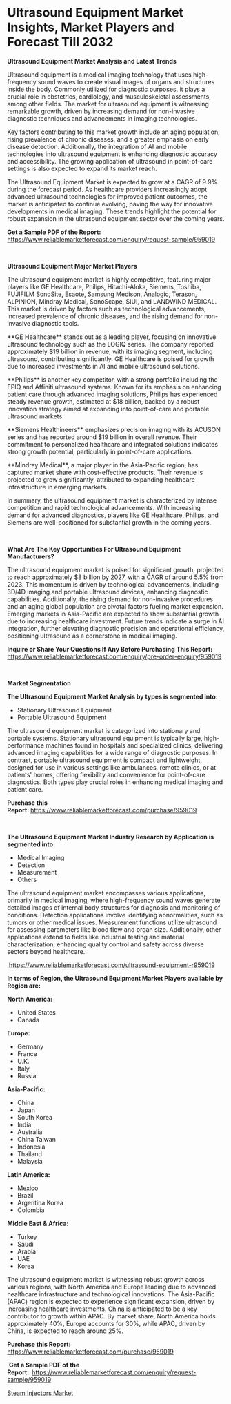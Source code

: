 <p><h1>Ultrasound Equipment Market Insights, Market Players and Forecast Till 2032</h1></p><p><strong>Ultrasound Equipment Market Analysis and Latest Trends</strong></p>
<p><p>Ultrasound equipment is a medical imaging technology that uses high-frequency sound waves to create visual images of organs and structures inside the body. Commonly utilized for diagnostic purposes, it plays a crucial role in obstetrics, cardiology, and musculoskeletal assessments, among other fields. The market for ultrasound equipment is witnessing remarkable growth, driven by increasing demand for non-invasive diagnostic techniques and advancements in imaging technologies. </p><p>Key factors contributing to this market growth include an aging population, rising prevalence of chronic diseases, and a greater emphasis on early disease detection. Additionally, the integration of AI and mobile technologies into ultrasound equipment is enhancing diagnostic accuracy and accessibility. The growing application of ultrasound in point-of-care settings is also expected to expand its market reach.</p><p>The Ultrasound Equipment Market is expected to grow at a CAGR of 9.9% during the forecast period. As healthcare providers increasingly adopt advanced ultrasound technologies for improved patient outcomes, the market is anticipated to continue evolving, paving the way for innovative developments in medical imaging. These trends highlight the potential for robust expansion in the ultrasound equipment sector over the coming years.</p></p>
<p><strong>Get a Sample PDF of the Report:&nbsp;</strong> <a href="https://www.reliablemarketforecast.com/enquiry/request-sample/959019?utm_campaign=2291&utm_medium=2&utm_source=Github&utm_content=ia&utm_term=19022025&utm_id=ultrasound-equipment">https://www.reliablemarketforecast.com/enquiry/request-sample/959019</a></p>
<p>&nbsp;</p>
<p><strong>Ultrasound Equipment Major Market Players</strong></p>
<p><p>The ultrasound equipment market is highly competitive, featuring major players like GE Healthcare, Philips, Hitachi-Aloka, Siemens, Toshiba, FUJIFILM SonoSite, Esaote, Samsung Medison, Analogic, Terason, ALPINION, Mindray Medical, SonoScape, SIUI, and LANDWIND MEDICAL. This market is driven by factors such as technological advancements, increased prevalence of chronic diseases, and the rising demand for non-invasive diagnostic tools.</p><p>**GE Healthcare** stands out as a leading player, focusing on innovative ultrasound technology such as the LOGIQ series. The company reported approximately $19 billion in revenue, with its imaging segment, including ultrasound, contributing significantly. GE Healthcare is poised for growth due to increased investments in AI and mobile ultrasound solutions.</p><p>**Philips** is another key competitor, with a strong portfolio including the EPIQ and Affiniti ultrasound systems. Known for its emphasis on enhancing patient care through advanced imaging solutions, Philips has experienced steady revenue growth, estimated at $18 billion, backed by a robust innovation strategy aimed at expanding into point-of-care and portable ultrasound markets.</p><p>**Siemens Healthineers** emphasizes precision imaging with its ACUSON series and has reported around $19 billion in overall revenue. Their commitment to personalized healthcare and integrated solutions indicates strong growth potential, particularly in point-of-care applications.</p><p>**Mindray Medical**, a major player in the Asia-Pacific region, has captured market share with cost-effective products. Their revenue is projected to grow significantly, attributed to expanding healthcare infrastructure in emerging markets.</p><p>In summary, the ultrasound equipment market is characterized by intense competition and rapid technological advancements. With increasing demand for advanced diagnostics, players like GE Healthcare, Philips, and Siemens are well-positioned for substantial growth in the coming years.</p></p>
<p>&nbsp;</p>
<p><strong>What Are The Key Opportunities For Ultrasound Equipment Manufacturers?</strong></p>
<p><p>The ultrasound equipment market is poised for significant growth, projected to reach approximately $8 billion by 2027, with a CAGR of around 5.5% from 2023. This momentum is driven by technological advancements, including 3D/4D imaging and portable ultrasound devices, enhancing diagnostic capabilities. Additionally, the rising demand for non-invasive procedures and an aging global population are pivotal factors fueling market expansion. Emerging markets in Asia-Pacific are expected to show substantial growth due to increasing healthcare investment. Future trends indicate a surge in AI integration, further elevating diagnostic precision and operational efficiency, positioning ultrasound as a cornerstone in medical imaging.</p></p>
<p><strong>Inquire or Share Your Questions If Any Before Purchasing This Report:</strong> <a href="https://www.reliablemarketforecast.com/enquiry/pre-order-enquiry/959019?utm_campaign=2291&utm_medium=2&utm_source=Github&utm_content=ia&utm_term=19022025&utm_id=ultrasound-equipment">https://www.reliablemarketforecast.com/enquiry/pre-order-enquiry/959019</a></p>
<p>&nbsp;</p>
<p><strong>Market Segmentation</strong></p>
<p><strong>The Ultrasound Equipment Market Analysis by types is segmented into:</strong></p>
<p><ul><li>Stationary Ultrasound Equipment</li><li>Portable Ultrasound Equipment</li></ul></p>
<p><p>The ultrasound equipment market is categorized into stationary and portable systems. Stationary ultrasound equipment is typically large, high-performance machines found in hospitals and specialized clinics, delivering advanced imaging capabilities for a wide range of diagnostic purposes. In contrast, portable ultrasound equipment is compact and lightweight, designed for use in various settings like ambulances, remote clinics, or at patients' homes, offering flexibility and convenience for point-of-care diagnostics. Both types play crucial roles in enhancing medical imaging and patient care.</p></p>
<p><strong>Purchase this Report:&nbsp;</strong><a href="https://www.reliablemarketforecast.com/purchase/959019?utm_campaign=2291&utm_medium=2&utm_source=Github&utm_content=ia&utm_term=19022025&utm_id=ultrasound-equipment">https://www.reliablemarketforecast.com/purchase/959019</a></p>
<p>&nbsp;</p>
<p><strong>The Ultrasound Equipment Market Industry Research by Application is segmented into:</strong></p>
<p><ul><li>Medical Imaging</li><li>Detection</li><li>Measurement</li><li>Others</li></ul></p>
<p><p>The ultrasound equipment market encompasses various applications, primarily in medical imaging, where high-frequency sound waves generate detailed images of internal body structures for diagnosis and monitoring of conditions. Detection applications involve identifying abnormalities, such as tumors or other medical issues. Measurement functions utilize ultrasound for assessing parameters like blood flow and organ size. Additionally, other applications extend to fields like industrial testing and material characterization, enhancing quality control and safety across diverse sectors beyond healthcare.</p></p>
<p><a href="https://www.reliablemarketforecast.com/ultrasound-equipment-r959019?utm_campaign=2291&utm_medium=2&utm_source=Github&utm_content=ia&utm_term=19022025&utm_id=ultrasound-equipment">&nbsp;https://www.reliablemarketforecast.com/ultrasound-equipment-r959019</a></p>
<p><strong>In terms of Region, the Ultrasound Equipment Market Players available by Region are:</strong></p>
<p>
    <p> <strong> North America: </strong>
        <ul>
            <li>United States</li>
            <li>Canada</li>
        </ul>
        </p> 
    <p> <strong> Europe: </strong>
        <ul>
            <li>Germany</li>
            <li>France</li>
            <li>U.K.</li>
            <li>Italy</li>
            <li>Russia</li>
        </ul>
        </p> 
    <p> <strong> Asia-Pacific: </strong>
        <ul>
            <li>China</li>
            <li>Japan</li>
            <li>South Korea</li>
            <li>India</li>
            <li>Australia</li>
            <li>China Taiwan</li>
            <li>Indonesia</li>
            <li>Thailand</li>
            <li>Malaysia</li>
        </ul>
        </p> 
    <p> <strong> Latin America: </strong>
        <ul>
            <li>Mexico</li>
            <li>Brazil</li>
            <li>Argentina Korea</li>
            <li>Colombia</li>
        </ul>
        </p> 
    <p> <strong> Middle East & Africa: </strong>
        <ul>
            <li>Turkey</li>
            <li>Saudi</li>
            <li>Arabia</li>
            <li>UAE</li>
            <li>Korea</li>
        </ul>
    </p>
    </p>
<p><p>The ultrasound equipment market is witnessing robust growth across various regions, with North America and Europe leading due to advanced healthcare infrastructure and technological innovations. The Asia-Pacific (APAC) region is expected to experience significant expansion, driven by increasing healthcare investments. China is anticipated to be a key contributor to growth within APAC. By market share, North America holds approximately 40%, Europe accounts for 30%, while APAC, driven by China, is expected to reach around 25%.</p></p>
<p><strong>Purchase this Report: </strong><a href="https://www.reliablemarketforecast.com/purchase/959019?utm_campaign=2291&utm_medium=2&utm_source=Github&utm_content=ia&utm_term=19022025&utm_id=ultrasound-equipment">https://www.reliablemarketforecast.com/purchase/959019</a></p>
<p>&nbsp;<strong>Get a Sample PDF of the Report:&nbsp;&nbsp;</strong><a href="https://www.reliablemarketforecast.com/enquiry/request-sample/959019?utm_campaign=2291&utm_medium=2&utm_source=Github&utm_content=ia&utm_term=19022025&utm_id=ultrasound-equipment">https://www.reliablemarketforecast.com/enquiry/request-sample/959019</a></p>
<p><strong></strong></p>
<p><p><a href="https://github.com/lehumiston1971679/Market-Research-Report-List-1/blob/main/steam-injectors-market.md?utm_campaign=2291&utm_medium=2&utm_source=Github&utm_content=ia&utm_term=19022025&utm_id=ultrasound-equipment">Steam Injectors Market</a></p></p>